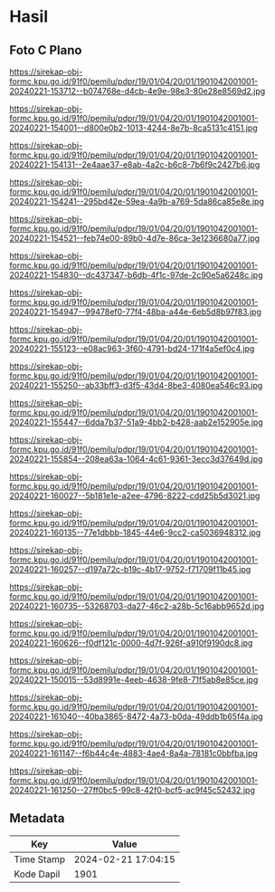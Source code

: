 # Hasil

## Foto C Plano

https://sirekap-obj-formc.kpu.go.id/91f0/pemilu/pdpr/19/01/04/20/01/1901042001001-20240221-153712--b074768e-d4cb-4e9e-98e3-80e28e8569d2.jpg

https://sirekap-obj-formc.kpu.go.id/91f0/pemilu/pdpr/19/01/04/20/01/1901042001001-20240221-154001--d800e0b2-1013-4244-8e7b-8ca5131c4151.jpg

https://sirekap-obj-formc.kpu.go.id/91f0/pemilu/pdpr/19/01/04/20/01/1901042001001-20240221-154131--2e4aae37-e8ab-4a2c-b6c8-7b6f9c2427b6.jpg

https://sirekap-obj-formc.kpu.go.id/91f0/pemilu/pdpr/19/01/04/20/01/1901042001001-20240221-154241--295bd42e-59ea-4a9b-a769-5da86ca85e8e.jpg

https://sirekap-obj-formc.kpu.go.id/91f0/pemilu/pdpr/19/01/04/20/01/1901042001001-20240221-154521--feb74e00-89b0-4d7e-86ca-3e1236680a77.jpg

https://sirekap-obj-formc.kpu.go.id/91f0/pemilu/pdpr/19/01/04/20/01/1901042001001-20240221-154830--dc437347-b6db-4f1c-97de-2c90e5a6248c.jpg

https://sirekap-obj-formc.kpu.go.id/91f0/pemilu/pdpr/19/01/04/20/01/1901042001001-20240221-154947--99478ef0-77f4-48ba-a44e-6eb5d8b97f83.jpg

https://sirekap-obj-formc.kpu.go.id/91f0/pemilu/pdpr/19/01/04/20/01/1901042001001-20240221-155123--e08ac963-3f60-4791-bd24-171f4a5ef0c4.jpg

https://sirekap-obj-formc.kpu.go.id/91f0/pemilu/pdpr/19/01/04/20/01/1901042001001-20240221-155250--ab33bff3-d3f5-43d4-8be3-4080ea546c93.jpg

https://sirekap-obj-formc.kpu.go.id/91f0/pemilu/pdpr/19/01/04/20/01/1901042001001-20240221-155447--6dda7b37-51a9-4bb2-b428-aab2e152905e.jpg

https://sirekap-obj-formc.kpu.go.id/91f0/pemilu/pdpr/19/01/04/20/01/1901042001001-20240221-155854--208ea63a-1064-4c61-9361-3ecc3d37649d.jpg

https://sirekap-obj-formc.kpu.go.id/91f0/pemilu/pdpr/19/01/04/20/01/1901042001001-20240221-160027--5b181e1e-a2ee-4796-8222-cdd25b5d3021.jpg

https://sirekap-obj-formc.kpu.go.id/91f0/pemilu/pdpr/19/01/04/20/01/1901042001001-20240221-160135--77e1dbbb-1845-44e6-9cc2-ca5036948312.jpg

https://sirekap-obj-formc.kpu.go.id/91f0/pemilu/pdpr/19/01/04/20/01/1901042001001-20240221-160257--d197a72c-b19c-4b17-9752-f71709f11b45.jpg

https://sirekap-obj-formc.kpu.go.id/91f0/pemilu/pdpr/19/01/04/20/01/1901042001001-20240221-160735--53268703-da27-46c2-a28b-5c16abb9652d.jpg

https://sirekap-obj-formc.kpu.go.id/91f0/pemilu/pdpr/19/01/04/20/01/1901042001001-20240221-160626--f0df121c-0000-4d7f-926f-a910f9190dc8.jpg

https://sirekap-obj-formc.kpu.go.id/91f0/pemilu/pdpr/19/01/04/20/01/1901042001001-20240221-150015--53d8991e-4eeb-4638-9fe8-71f5ab8e85ce.jpg

https://sirekap-obj-formc.kpu.go.id/91f0/pemilu/pdpr/19/01/04/20/01/1901042001001-20240221-161040--40ba3865-8472-4a73-b0da-49ddb1b65f4a.jpg

https://sirekap-obj-formc.kpu.go.id/91f0/pemilu/pdpr/19/01/04/20/01/1901042001001-20240221-161147--f6b44c4e-4883-4ae4-8a4a-78181c0bbfba.jpg

https://sirekap-obj-formc.kpu.go.id/91f0/pemilu/pdpr/19/01/04/20/01/1901042001001-20240221-161250--27ff0bc5-99c8-42f0-bcf5-ac9f45c52432.jpg


## Metadata

| Key        | Value               |
| ---------- | ------------------- |
| Time Stamp | 2024-02-21 17:04:15 |
| Kode Dapil | 1901                |



